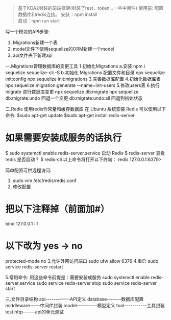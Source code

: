 >基于KOA2封装的前端框架(封装了rest、token...一些中间件)
使用前: 配置数据库和redis连接。
安装：npm install   
启动：npm run start

写一个模块的API步骤:  
1. Migrations新建一个表
2. model文件下使用sequelize的ORM新建一个model
3. api文件夹下新建api

一.Migrations管理数据库的变更工具
1.初始化Migrations
a.安装
npm i sequelize sequelize-cli -S
b.初始化 Migrations 配置文件和目录
npx sequelize init:config
npx sequelize init:migrations
3.完善数据库配置
4.初始化数据库表
npx sequelize migration:generate --name=init-users
5.修改users表
6.执行 migrate 进行数据库变更
npx sequelize db:migrate
npx sequelize db:migrate:undo 回退一个变更
db:migrate:undo:all 回退到初始状态

二.Redis 使用redis作常量和缓存数据库
在 Ubuntu 系统安装 Redis 可以使用以下命令:
$sudo apt-get update
$sudo apt-get install redis-server
# 如果需要安装成服务的话执行
$ sudo systemctl enable redis-server.service
启动 Redis
$ redis-server
查看 redis 是否启动？
$ redis-cli
以上命令将打开以下终端：
redis 127.0.0.1:6379>

简单配置可供远程访问:
1. sudo vim /etc/redis/redis.conf
2. 修改配置
# 把以下注释掉（前面加#）
bind 127.0.0.1 ::1
# 以下改为 yes → no
protected-mode no
3.允许外网访问端口
sudo ufw allow 6379
4.重启
sudo service redis-server restart

5.常用命令: 
用这些命令前提是：需要安装成服务 sudo systemctl enable redis-server.service
sudo service redis-server stop
sudo service redis-server start

三.文件目录结构
api------------API定义
database-------数据库配置
middleware-----中间件封装
model----------模型定义
tool-----------工具封装
test.http------api的单元测试